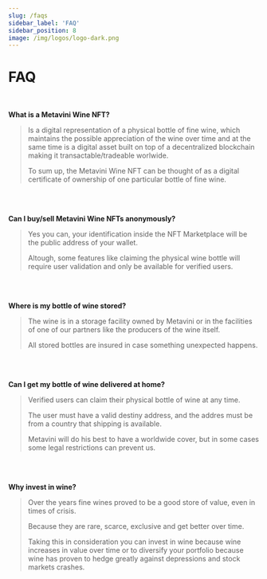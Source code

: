 ```yaml
---
slug: /faqs
sidebar_label: 'FAQ'
sidebar_position: 8
image: /img/logos/logo-dark.png
---
```


# FAQ

<br/>

**What is a Metavini Wine NFT?**            

> Is a digital representation of a physical bottle of fine wine, which maintains the possible appreciation of the wine over time and at the same time is a digital asset built on top of a decentralized blockchain making it transactable/tradeable worlwide.
>
> To sum up, the Metavini Wine NFT can be thought of as a digital certificate of ownership of one particular bottle of fine wine.
 
<br/><br/>

**Can I buy/sell Metavini Wine NFTs anonymously?**

> Yes you can, your identification inside the NFT Marketplace will be the public address of your wallet. 
> 
> Altough, some features like claiming the physical wine bottle will require user validation and only be available for verified users.

<br/><br/>

**Where is my bottle of wine stored?**

> The wine is in a storage facility owned by Metavini or in the facilities of one of our partners like the producers of the wine itself.   
> 
> All stored bottles are insured in case something unexpected happens.

<br/><br/>

**Can I get my bottle of wine delivered at home?**

> Verified users can claim their physical bottle of wine at any time. 
> 
> The user must have a valid destiny address, and the addres must be from a country that shipping is available. 
> 
> Metavini will do his best to have a worldwide cover, but in some cases some legal restrictions can prevent us.

<br/><br/>

**Why invest in wine?**

> Over the years fine wines proved to be a good store of value, even in times of crisis. 
> 
> Because they are rare, scarce, exclusive and get better over time.            
> 
> Taking this in consideration you can invest in wine because wine increases in value over time or to diversify your portfolio because wine has proven to hedge greatly against depressions and stock markets crashes.

